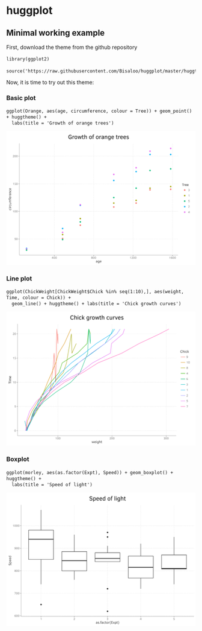# huggplot

## Minimal working example

First, download the theme from the github repository
```
library(ggplot2)

source('https://raw.githubusercontent.com/Bisaloo/huggplot/master/huggtheme.R')
```

Now, it is time to try out this theme:

### Basic plot

```
ggplot(Orange, aes(age, circumference, colour = Tree)) + geom_point() + huggtheme() + 
  labs(title = 'Growth of orange trees')
```

![example 1](./examples/plot_example_1.png)

### Line plot

```
ggplot(ChickWeight[ChickWeight$Chick %in% seq(1:10),], aes(weight, Time, colour = Chick)) + 
  geom_line() + huggtheme() + labs(title = 'Chick growth curves')
```

![example 2](./examples/plot_example_2.png)

### Boxplot

```
ggplot(morley, aes(as.factor(Expt), Speed)) + geom_boxplot() + huggtheme() +
  labs(title = 'Speed of light')
```  

![example 3](./examples/plot_example_3.png)


